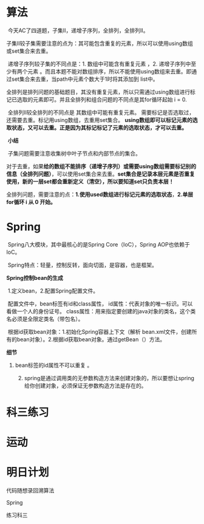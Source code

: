 # 算法

​	今天AC了四道题，子集II，递增子序列，全排列，全排列II。

​	子集II较子集需要注意的点为：其可能包含重复的元素，所以可以使用using数组或set集合来去重。

​	递增子序列较子集的不同点是：1. 数组中可能含有重复元素 ，2. 递增子序列中至少有两个元素 。而且本题不能对数组排序，所以不能使用using数组来去重。即通过set集合来去重，当path中元素个数大于1时将其添加到 list中。

​	全排列是排列问题的基础题目，其没有重复元素，所以只需通过using数组进行标记已选取的元素即可。并且全排列和组合问题的不同点是其for循环起始 i = 0.

​	全排列II较全排列的不同点是 其数组中可能有重复元素。 需要标记是否选取过，还需要去重。标记用using数组，去重用set集合。 **using数组即可以标记元素的选取状态，又可以去重。正是因为其标记标记了元素的选取状态，才可以去重。** 

​	**小结**

​	 子集问题需要注意收集树中叶子节点和内部节点的集合。 

​	 对于去重，如果**给的数组不能排序（递增子序列）**或**需要using数组需要标记别的信息（全排列问题）**，可以使用set集合来去重。**set集合是记录本层元素是否重复使用，新的一层set都会重新定义（清空），所以要知道set只负责本层！** 

​	 全排列问题，需要注意的点：**1.使用used数组进行标记元素的选取状态**，**2.单层for循环 i 从 0 开始。** 

# Spring

​	Spring八大模块，其中最核心的是Spring Core（IoC），Spring AOP也依赖于IoC。

​	Spring特点：轻量，控制反转，面向切面，是容器，也是框架。

**Spring控制bean的生成**

​	1.定义bean，2.配置Spring配置文件。

​	配置文件中，bean标签有id和class属性， id属性：代表对象的唯一标识。可以看做一个人的身份证号。  class属性：用来指定要创建的java对象的类名，这个类名必须是全限定类名（带包名）。 

​	根据id获取bean对象：1.初始化Spring容器上下文（解析 bean.xml文件，创建所有的bean对象）。2.根据id获取bean对象。通过getBean（）方法。

**细节**

1. bean标签的id属性不可以重复 。

  	 2. spring是通过调用类的无参数构造方法来创建对象的，所以要想让spring给你创建对象，必须保证无参数构造方法是存在的。

# 科三练习

# 运动

# 明日计划

代码随想录回溯算法

Spring

练习科三



